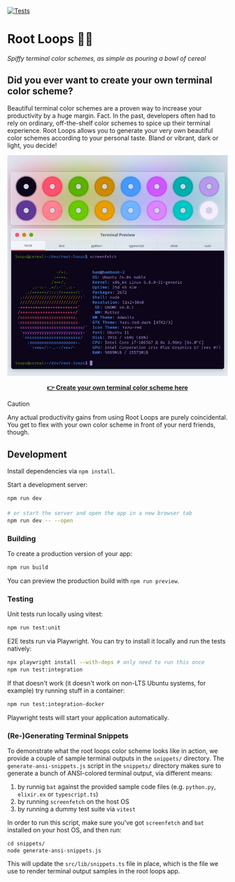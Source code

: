 [![Tests](https://github.com/hamvocke/root-loops/actions/workflows/test.yaml/badge.svg)](https://github.com/hamvocke/root-loops/actions/workflows/test.yaml)

# Root Loops 🔴🔵

_Spiffy terminal color schemes, as simple as pouring a bowl of cereal_

## Did you ever want to create your own terminal color scheme?

Beautiful terminal color schemes are a proven way to increase your productivity by a huge margin. Fact. In the past, developers often had to rely on ordinary, off-the-shelf color schemes to spice up their terminal experience. Root Loops allows you to generate your very own beautiful color schemes according to your personal taste. Bland or vibrant, dark or light, you decide!

[![Root Loops preview](assets/root-loops-screenshot.webp)](https://rootloops.sh)

<p align="center"><strong><a href="https://rootloops.sh">👉 Create your own terminal color scheme here</a></strong></p>

> [!CAUTION]
> Any actual productivity gains from using Root Loops are purely coincidental. You get to flex with your own color scheme in front of your nerd friends, though.

## Development

Install dependencies via `npm install`.

Start a development server:

```bash
npm run dev

# or start the server and open the app in a new browser tab
npm run dev -- --open
```

### Building

To create a production version of your app:

```bash
npm run build
```

You can preview the production build with `npm run preview`.

### Testing

Unit tests run locally using vitest:

```bash
npm run test:unit
```

E2E tests run via Playwright. You can try to install it locally and run the tests natively:

```bash
npx playwright install --with-deps # only need to run this once
npm run test:integration

```

If that doesn't work (it doesn't work on non-LTS Ubuntu systems, for example) try running stuff in a container:

```bash
npm run test:integration-docker
```

Playwright tests will start your application automatically.

### (Re-)Generating Terminal Snippets

To demonstrate what the root loops color scheme looks like in action, we provide a couple of sample terminal outputs in the `snippets/` directory. The `generate-ansi-snippets.js` script in the `snippets/` directory makes sure to generate a bunch of ANSI-colored terminal output, via different means:

1. by runnig `bat` against the provided sample code files (e.g. `python.py`, `elixir.ex` or `typescript.ts`)
2. by running `screenfetch` on the host OS
3. by running a dummy test suite via `vitest`

In order to run this script, make sure you've got `screenfetch` and `bat` installed on your host OS, and then run:

    cd snippets/
    node generate-ansi-snippets.js

This will update the `src/lib/snippets.ts` file in place, which is the file we use to render terminal output samples in the root loops app.
